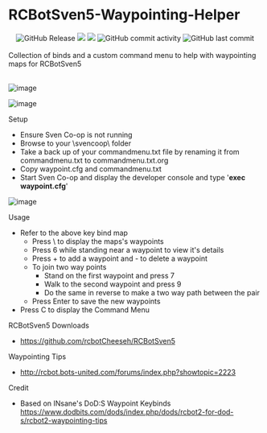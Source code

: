 # RCBotSven5-Waypointing-Helper

<div align="center">
  <img alt="GitHub Release" src="https://img.shields.io/github/v/release/DNA-styx/RCBotSven5-Waypointing-Helper">
  <img src="https://img.shields.io/github/downloads/DNA-styx/RCBotSven5-Waypointing-Helper/total">
  <img src="https://img.shields.io/github/issues/DNA-styx/RCBotSven5-Waypointing-Helper">
  <img alt="GitHub commit activity" src="https://img.shields.io/github/commit-activity/m/DNA-styx/RCBotSven5-Waypointing-Helper">
  <img alt="GitHub last commit" src="https://img.shields.io/github/last-commit/DNA-styx/RCBotSven5-Waypointing-Helper">
</div>
<br>
Collection of binds and a custom command menu to help with waypointing maps for RCBotSven5 
<br>
<br>

![image](https://github.com/user-attachments/assets/36e6389e-4885-4db7-8a1f-f51ad124af01)

![image](https://github.com/user-attachments/assets/d4148892-9e80-4844-baab-1b12997c62b1)


Setup
- Ensure Sven Co-op is not running
- Browse to your \svencoop\ folder
- Take a back up of your commandmenu.txt file by renaming it from commandmenu.txt to commandmenu.txt.org
- Copy waypoint.cfg and commandmenu.txt 
- Start Sven Co-op and display the developer console and type '**exec waypoint.cfg**'

![image](https://github.com/user-attachments/assets/241ad2cc-46a9-4c27-808a-51c11e5d7547)


Usage
- Refer to the above key bind map
  - Press \ to display the maps's waypoints
  - Press 6 while standing near a waypoint to view it's details
  - Press + to add a waypoint and - to delete a waypoint
  - To join two way points
    - Stand on the first waypoint and press 7
    - Walk to the second waypoint and press 9
    - Do the same in reverse to make a two way path between the pair
  - Press Enter to save the new waypoints
- Press C to display the Command Menu

RCBotSven5 Downloads
- https://github.com/rcbotCheeseh/RCBotSven5

Waypointing Tips
- http://rcbot.bots-united.com/forums/index.php?showtopic=2223


Credit
- Based on INsane's DoD:S Waypoint Keybinds https://www.dodbits.com/dods/index.php/dods/rcbot2-for-dod-s/rcbot2-waypointing-tips
